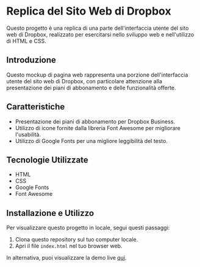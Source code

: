 # Replica del Sito Web di Dropbox

Questo progetto è una replica di una parte dell'interfaccia utente del sito web di Dropbox, realizzato per esercitarsi nello sviluppo web e nell'utilizzo di HTML e CSS.

## Introduzione

Questo mockup di pagina web rappresenta una porzione dell'interfaccia utente del sito web di Dropbox, con particolare attenzione alla presentazione dei piani di abbonamento e delle funzionalità offerte.

## Caratteristiche

- Presentazione dei piani di abbonamento per Dropbox Business.
- Utilizzo di icone fornite dalla libreria Font Awesome per migliorare l'usabilità.
- Utilizzo di Google Fonts per una migliore leggibilità del testo.

## Tecnologie Utilizzate

- HTML
- CSS
- Google Fonts
- Font Awesome

## Installazione e Utilizzo

Per visualizzare questo progetto in locale, segui questi passaggi:

1. Clona questo repository sul tuo computer locale.
2. Apri il file `index.html` nel tuo browser web.

In alternativa, puoi visualizzare la demo live [qui](https://caldatoluca.github.io./dropbox-layout/).
